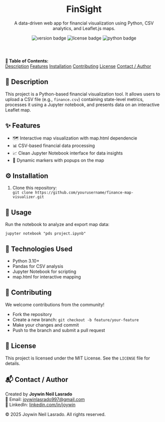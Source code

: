 <header>
    <h1>FinSight</h1>
    <p>A data-driven web app for financial visualization using Python, CSV analytics, and Leaflet.js maps.</p>
    <div class="badges">
      <img src="https://img.shields.io/badge/version-1.0.0-blue" alt="version badge">
      <img src="https://img.shields.io/badge/license-MIT-green" alt="license badge">
      <img src="https://img.shields.io/badge/python-3.10+-blue" alt="python badge">
    </div>
  </header>

  <nav>
    <strong>📑 Table of Contents:</strong><br>
    <a href="#description">Description</a>
    <a href="#features">Features</a>
    <a href="#installation">Installation</a>
    <a href="#contributing">Contributing</a>
    <a href="#license">License</a>
    <a href="#contact-author">Contact / Author</a>
  </nav>

  <section id="description">
    <h2>📘 Description</h2>
    <p>This project is a Python-based financial visualization tool. It allows users to upload a CSV file (e.g., <code>finance.csv</code>) containing state-level metrics, processes it using a Jupyter notebook, and presents data on an interactive Leaflet map.</p>
  </section>

  <section id="features">
    <h2>✨ Features</h2>
    <ul>
      <li>🗺️ Interactive map visualization with map.html dependencie</li>
      <li>📊 CSV-based financial data processing</li>
      <li>📈 Clean Jupyter Notebook interface for data insights</li>
      <li>📍 Dynamic markers with popups on the map</li>
    </ul>
  </section>

  <section id="installation">
    <h2>⚙️ Installation</h2>
    <ol>
      <li>Clone this repository:</li>
      <code>git clone https://github.com/yourusername/finance-map-visualizer.git</code>
    </ol>
  </section>

  <section id="usage">
    <h2>🚀 Usage</h2>
    <p>Run the notebook to analyze and export map data:</p>
    <pre><code class="language-bash">jupyter notebook "pds project.ipynb"</code></pre>
  </section>


  <section id="technologies-used">
    <h2>🧰 Technologies Used</h2>
    <ul>
      <li>Python 3.10+</li>
      <li>Pandas for CSV analysis</li>
      <li>Jupyter Notebook for scripting</li>
      <li>map.html for interactive mapping</li>
    </ul>
  </section>

  <section id="contributing">
    <h2>🤝 Contributing</h2>
    <p>We welcome contributions from the community!</p>
    <ul>
      <li>Fork the repository</li>
      <li>Create a new branch: <code>git checkout -b feature/your-feature</code></li>
      <li>Make your changes and commit</li>
      <li>Push to the branch and submit a pull request</li>
    </ul>
  </section>

  <section id="license">
    <h2>📝 License</h2>
    <p>This project is licensed under the MIT License. See the <code>LICENSE</code> file for details.</p>
  </section>

  <section id="contact-author">
    <h2>📬 Contact / Author</h2>
    <p>Created by <strong>Joywin Neil Lasrado</strong><br>
    📧 Email: <a href="mailto:joywinlasrado997@gmail.com">joywinlasrado997@gmail.com</a><br>
    🔗 LinkedIn: <a href="https://linkedin.com/in/joywin" target="_blank">linkedin.com/in/joywin</a></p>
  </section>

  <footer>
    <p>© 2025 Joywin Neil Lasrado. All rights reserved.</p>
  </footer>

</body>
</html>












